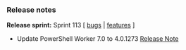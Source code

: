 ### Release notes
<!-- Please add your release notes in the following format:
- My change description (#PR)
-->

**Release sprint:** Sprint 113
[ [bugs](https://github.com/Azure/azure-functions-host/issues?q=is%3Aissue+milestone%3A%22Functions+Sprint+113%22+label%3Abug+is%3Aclosed) | [features](https://github.com/Azure/azure-functions-host/issues?q=is%3Aissue+milestone%3A%22Functions+Sprint+113%22+label%3Afeature+is%3Aclosed) ]
- Update PowerShell Worker 7.0 to 4.0.1273 [Release Note](https://github.com/Azure/azure-functions-powershell-worker/releases/tag/v4.0.1273)
